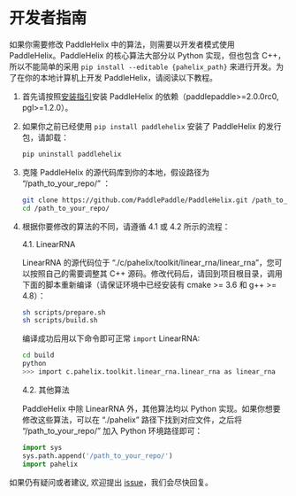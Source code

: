 # 开发者指南

如果你需要修改 PaddleHelix 中的算法，则需要以开发者模式使用 PaddleHelix。PaddleHelix 的核心算法大部分以 Python 实现，但也包含 C++，所以不能简单的采用 `pip install --editable {pahelix_path}` 来进行开发。为了在你的本地计算机上开发 PaddleHelix，请阅读以下教程。

1. 首先请按照[安装指引](./installation_guide_cn.md)安装 PaddleHelix 的依赖（paddlepaddle>=2.0.0rc0, pgl>=1.2.0）。

2. 如果你之前已经使用 `pip install paddlehelix` 安装了 PaddleHelix 的发行包，请卸载：

    ```bash
    pip uninstall paddlehelix
    ```

3. 克隆 PaddleHelix 的源代码库到你的本地，假设路径为 “/path_to_your_repo/” ：

    ```bash
    git clone https://github.com/PaddlePaddle/PaddleHelix.git /path_to_your_repo/
    cd /path_to_your_repo/
    ```

4. 根据你要修改的算法的不同，请遵循 4.1 或 4.2 所示的流程：
    
    4.1. LinearRNA
            
    LinearRNA 的源代码位于 “./c/pahelix/toolkit/linear_rna/linear_rna”，您可以按照自己的需要调整其 C++ 源码。修改代码后，请回到项目根目录，调用下面的脚本重新编译（请保证环境中已经安装有 cmake >= 3.6 和 g++ >= 4.8）：

    ```bash
    sh scripts/prepare.sh
    sh scripts/build.sh
    ```

    编译成功后用以下命令即可正常 `import` LinearRNA:

    ```bash
    cd build
    python
    >>> import c.pahelix.toolkit.linear_rna.linear_rna as linear_rna
    ```

    4.2. 其他算法

    PaddleHelix 中除 LinearRNA 外，其他算法均以 Python 实现。如果你想要修改这些算法，可以在 “./pahelix” 路径下找到对应文件，之后将 “/path_to_your_repo/” 加入 Python 环境路径即可：

    ```python
    import sys
    sys.path.append('/path_to_your_repo/')
    import pahelix
    ```

如果仍有疑问或者建议, 欢迎提出 [issue](https://github.com/PaddlePaddle/PaddleHelix/issues)，我们会尽快回复。
